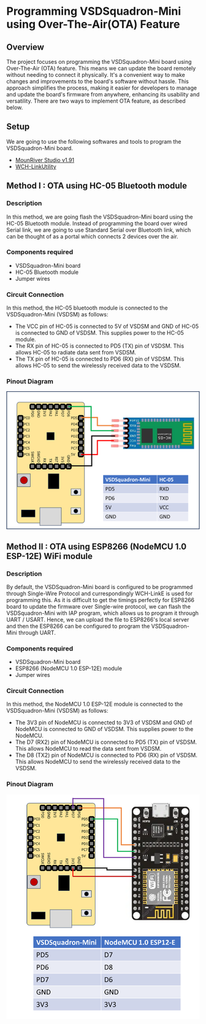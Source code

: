 # Programming VSDSquadron-Mini using Over-The-Air(OTA) Feature

## Overview
The project focuses on programming the VSDSquadron-Mini board using Over-The-Air (OTA) feature. This means we can update the board remotely without needing to connect it physically. It's a convenient way to make changes and improvements to the board's software without hassle. This approach simplifies the process, making it easier for developers to manage and update the board's firmware from anywhere, enhancing its usability and versatility. There are two ways to implement OTA feature, as described below.

## Setup
We are going to use the following softwares and tools to program the VSDSquadron-Mini board.
* [MounRiver Studio v1.91](http://www.mounriver.com/download "MRS 1.91 Download page")
* [WCH-LinkUtility](https://www.wch.cn/downloads/WCH-LinkUtility_ZIP.html "WCH-LinkUtility Download page")

## Method I : OTA using HC-05 Bluetooth module

### Description
In this method, we are going flash the VSDSquadron-Mini board using the HC-05 Bluetooth module. Instead of programming the board over wired Serial link, we are going to use Standard Serial over Bluetooth link, which can be thought of as a portal which connects 2 devices over the air.

### Components required
* VSDSquadron-Mini board
* HC-05 Bluetooth module
* Jumper wires

### Circuit Connection
In this method, the HC-05 bluetooth module is connected to the VSDSquadron-Mini (VSDSM) as follows:
* The VCC pin of HC-05 is connected to 5V of VSDSM and GND of HC-05 is connected to GND of VSDSM. This supplies power to the HC-05 module.
* The RX pin of HC-05 is connected to PD5 (TX) pin of VSDSM. This allows HC-05 to radiate data sent from VSDSM.
* The TX pin of HC-05 is connected to PD6 (RX) pin of VSDSM. This allows HC-05 to send the wirelessly received data to the VSDSM.

### Pinout Diagram
<img src="images/schematic_method1_latest.png" alt="Method 2 Schematic" width="600">

## Method II : OTA using ESP8266 (NodeMCU 1.0 ESP-12E) WiFi module

### Description
By default, the VSDSquadron-Mini board is configured to be programmed through Single-Wire Protocol and currespondingly WCH-LinkE is used for programming this. As it is difficult to get the timings perfectly for ESP8266 board to update the firmware over Single-wire protocol, we can flash the VSDSquadron-Mini with IAP program, which allows us to program it through UART / USART. Hence, we can upload the file to ESP8266's local server and then the ESP8266 can be configured to program the VSDSquadron-Mini through UART.

### Components required
* VSDSquadron-Mini board
* ESP8266 (NodeMCU 1.0 ESP-12E) module
* Jumper wires

### Circuit Connection
In this method, the NodeMCU 1.0 ESP-12E module is connected to the VSDSquadron-Mini (VSDSM) as follows:
* The 3V3 pin of NodeMCU is connected to 3V3 of VSDSM and GND of NodeMCU is connected to GND of VSDSM. This supplies power to the NodeMCU.
* The D7 (RX2) pin of NodeMCU is connected to PD5 (TX) pin of VSDSM. This allows NodeMCU to read the data sent from VSDSM.
* The D8 (TX2) pin of NodeMCU is connected to PD6 (RX) pin of VSDSM. This allows NodeMCU to send the wirelessly received data to the VSDSM.

### Pinout Diagram
<img src="images/schematic_method2_latest.png" alt="Method 2 Schematic" width="600">
